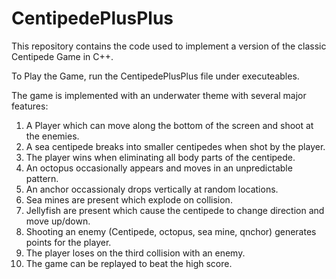 # CentipedePlusPlus
This repository contains the code used to implement a version of the classic Centipede Game in C++.

To Play the Game, run the CentipedePlusPlus file under executeables.

The game is implemented with an underwater theme with several major features:
1) A Player which can move along the bottom of the screen and shoot at the enemies.
2) A sea centipede breaks into smaller centipedes when shot by the player.
3) The player wins when eliminating all body parts of the centipede.
4) An octopus occasionally appears and moves in an unpredictable pattern.
5) An anchor occassionaly drops vertically at random locations.
6) Sea mines are present which explode on collision.
7) Jellyfish are present which cause the centipede to change direction and move up/down.
8) Shooting an enemy (Centipede, octopus, sea mine, qnchor) generates points for the player.
9) The player loses on the third collision with an enemy.
10) The game can be replayed to beat the high score.
